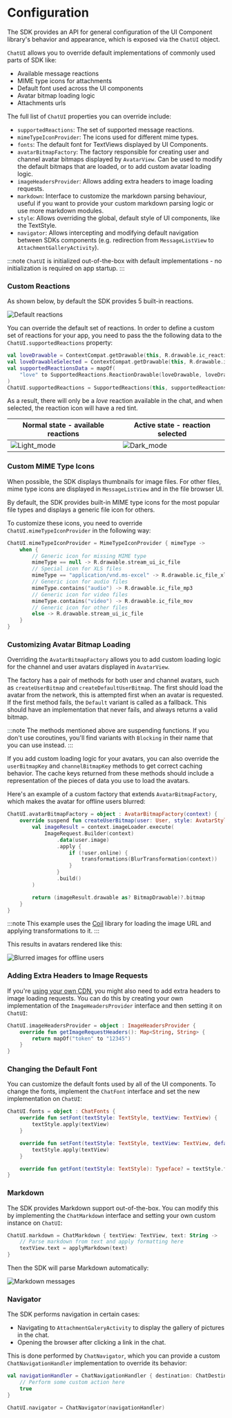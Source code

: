 # Configuration

The SDK provides an API for general configuration of the UI Component library's behavior and appearance, which is exposed via the `ChatUI` object.

`ChatUI` allows you to override default implementations of commonly used parts of SDK like:

* Available message reactions
* MIME type icons for attachments
* Default font used across the UI components
* Avatar bitmap loading logic
* Attachments urls

The full list of `ChatUI` properties you can override include:

* `supportedReactions`: The set of supported message reactions.
* `mimeTypeIconProvider`: The icons used for different mime types.
* `fonts`: The default font for TextViews displayed by UI Components.
* `avatarBitmapFactory`: The factory responsible for creating user and channel avatar bitmaps displayed by `AvatarView`. Can be used to modify the default bitmaps that are loaded, or to add custom avatar loading logic.
* `imageHeadersProvider`: Allows adding extra headers to image loading requests.
* `markdown`: Interface to customize the markdown parsing behaviour, useful if you want to provide your custom markdown parsing logic or use more markdown modules.
* `style`: Allows overriding the global, default style of UI components, like the TextStyle.
* `navigator`: Allows intercepting and modifying default navigation between SDKs components (e.g. redirection from `MessageListView` to `AttachmentGalleryActivity`).

:::note
`ChatUI` is initialized out-of-the-box with default implementations - no initialization is required on app startup.
:::

### Custom Reactions

As shown below, by default the SDK provides 5 built-in reactions.

![Default reactions](../assets/chatui_default_reactions.png)

You can override the default set of reactions. In order to define a custom set of reactions for your app, you need to pass the the following data to the `ChatUI.supportedReactions` property:

```kotlin 
val loveDrawable = ContextCompat.getDrawable(this, R.drawable.ic_reaction_love)!!
val loveDrawableSelected = ContextCompat.getDrawable(this, R.drawable.ic_reaction_love)!!.apply { setTint(Color.RED) }
val supportedReactionsData = mapOf(
    "love" to SupportedReactions.ReactionDrawable(loveDrawable, loveDrawableSelected)
)
ChatUI.supportedReactions = SupportedReactions(this, supportedReactionsData)
```

As a result, there will only be a _love_ reaction available in the chat, and when selected, the reaction icon will have a red tint.

| Normal state - available reactions | Active state - reaction selected |
| --- | --- |
|![Light_mode](../assets/chat_ui_custom_reaction.png)|![Dark_mode](../assets/chat_ui_custom_reaction_active.png)|

### Custom MIME Type Icons

When possible, the SDK displays thumbnails for image files. For other files, mime type icons are displayed in `MessageListView` and in the file browser UI.

<!-- TODO add screenshot for this -->

By default, the SDK provides built-in MIME type icons for the most popular file types and displays a generic file icon for others.

To customize these icons, you need to override `ChatUI.mimeTypeIconProvider` in the following way:

```kotlin
ChatUI.mimeTypeIconProvider = MimeTypeIconProvider { mimeType ->
    when {
        // Generic icon for missing MIME type
        mimeType == null -> R.drawable.stream_ui_ic_file
        // Special icon for XLS files
        mimeType == "application/vnd.ms-excel" -> R.drawable.ic_file_xls
        // Generic icon for audio files
        mimeType.contains("audio") -> R.drawable.ic_file_mp3
        // Generic icon for video files
        mimeType.contains("video") -> R.drawable.ic_file_mov
        // Generic icon for other files
        else -> R.drawable.stream_ui_ic_file
    }
}
```

### Customizing Avatar Bitmap Loading

Overriding the `AvatarBitmapFactory` allows you to add custom loading logic for the channel and user avatars displayed in `AvatarView`. 

The factory has a pair of methods for both user and channel avatars, such as `createUserBitmap` and `createDefaultUserBitmap`. The first should load the avatar from the network, this is attempted first when an avatar is requested. If the first method fails, the `Default` variant is called as a fallback. This should have an implementation that never fails, and always returns a valid bitmap.

:::note
The methods mentioned above are suspending functions. If you don't use coroutines, you'll find variants with `Blocking` in their name that you can use instead.
:::

If you add custom loading logic for your avatars, you can also override the `userBitmapKey` and `channelBitmapKey` methods to get correct caching behavior. The cache keys returned from these methods should include a representation of the pieces of data you use to load the avatars.

Here's an example of a custom factory that extends `AvatarBitmapFactory`, which makes the avatar for offline users blurred:

```kotlin
ChatUI.avatarBitmapFactory = object : AvatarBitmapFactory(context) {
    override suspend fun createUserBitmap(user: User, style: AvatarStyle, avatarSize: Int): Bitmap? {
        val imageResult = context.imageLoader.execute(
            ImageRequest.Builder(context)
                .data(user.image)
                .apply {
                    if (!user.online) {
                        transformations(BlurTransformation(context))
                    }
                }
                .build()
        )

        return (imageResult.drawable as? BitmapDrawable)?.bitmap
    }
}
```

:::note
This example uses the [Coil](https://github.com/coil-kt/coil) library for loading the image URL and applying transformations to it.
:::

This results in avatars rendered like this:

![Blurred images for offline users](../assets/blurred_images.png)

### Adding Extra Headers to Image Requests

If you're [using your own CDN](https://getstream.io/chat/docs/android/file_uploads/?language=kotlin#using-your-own-cdn), you might also need to add extra headers to image loading requests. You can do this by creating your own implementation of the `ImageHeadersProvider` interface and then setting it on `ChatUI`:

```kotlin
ChatUI.imageHeadersProvider = object : ImageHeadersProvider {
    override fun getImageRequestHeaders(): Map<String, String> {
        return mapOf("token" to "12345")
    }
}
```

### Changing the Default Font

You can customize the default fonts used by all of the UI components. To change the fonts, implement the `ChatFont` interface and set the new implementation on `ChatUI`:

```kotlin
ChatUI.fonts = object : ChatFonts {
    override fun setFont(textStyle: TextStyle, textView: TextView) {
        textStyle.apply(textView)
    }

    override fun setFont(textStyle: TextStyle, textView: TextView, defaultTypeface: Typeface) {
        textStyle.apply(textView)
    }

    override fun getFont(textStyle: TextStyle): Typeface? = textStyle.font
}
```

### Markdown

The SDK provides Markdown support out-of-the-box. You can modify this by implementing the `ChatMarkdown` interface and setting your own custom instance on `ChatUI`:

```kotlin
ChatUI.markdown = ChatMarkdown { textView: TextView, text: String ->
    // Parse markdown from text and apply formatting here
    textView.text = applyMarkdown(text)
}
```

Then the SDK will parse Markdown automatically:

![Markdown messages](../assets/markdown_support.png)

### Navigator

The SDK performs navigation in certain cases:

- Navigating to `AttachmentGaleryActivity` to display the gallery of pictures in the chat.
- Opening the browser after clicking a link in the chat.

This is done performed by `ChatNavigator`, which you can provide a custom `ChatNavigationHandler` implementation to override its behavior:

```kotlin
val navigationHandler = ChatNavigationHandler { destination: ChatDestination ->
    // Perform some custom action here
    true
}

ChatUI.navigator = ChatNavigator(navigationHandler)
```

